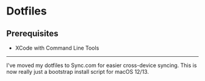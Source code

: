 # Dotfiles

## Prerequisites

- XCode with Command Line Tools

----------

I've moved my dotfiles to Sync.com for easier cross-device syncing. This is now really just a bootstrap install script for macOS 12/13.
